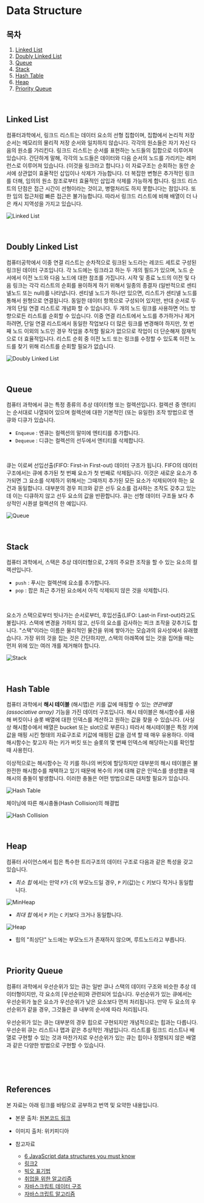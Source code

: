 # Data Structure

## 목차

1. [Linked List](#linked-list)
2. [Doubly Linked List](#doubly-linked-list)
3. [Queue](#queue)
4. [Stack](#stack)
5. [Hash Table](#hash-table)
6. [Heap](#heap)
7. [Priority Queue](#priority-queue)

<br/>

## Linked List

 컴퓨터과학에서, 링크드 리스트는 데이터 요소의 선형 집합이며, 집합에서 논리적 저장 순서는 메모리의 물리적 저장 순서와 일치하지 않습니다.
 각각의 원소들은 자기 자신 다음의 원소를 가리킨다. 링크드 리스트는 순서를 표현하는 노드들의 집합으로 이루어져 있습니다. 간단하게 말해, 각각의 노드들은 데이터와 다음 순서의 노드를 가리키는 레퍼런스로 이루어져 있습니다. (이것을 링크라고 합니다.) 
 이 자료구조는 순회하는 동안 순서에 상관없이 효율적인 삽입이나 삭제가 가능합니다. 더 복잡한 변형은 추가적인 링크를 더해, 임의의 원소 참조로부터 효율적인 삽입과 삭제를 가능하게 합니다.
 링크드 리스트의 단점은 접근 시간이 선형이라는 것이고, 병렬처리도 하지 못합니다는 점입니다. 또한 임의 접근처럼 빠른 접근은 불가능합니다. 따라서 링크드 리스트에 비해 배열이 더 나은 캐시 지역성을 가지고 있습니다.

 ![Linked List](https://upload.wikimedia.org/wikipedia/commons/6/6d/Singly-linked-list.svg)

<br/>

## Doubly Linked List

 컴퓨터공학에서 이중 연결 리스트는 순차적으로 링크된 노드라는 레코드 세트로 구성된 링크된 데이터 구조입니다. 
 각 노드에는 링크라고 하는 두 개의 필드가 있으며, 노드 순서에서 이전 노드와 다음 노드에 대한 참조를 가집니다. 
 시작 및 종료 노드의 이전 및 다음 링크는 각각 리스트의 순회를 용이하게 하기 위해서 일종의 종결자 (일반적으로 센티넬노드 또는 null)를 나타냅니다. 
 센티넬 노드가 하나만 있으면, 리스트가 센티넬 노드를 통해서 원형으로 연결됩니다. 
 동일한 데이터 항목으로 구성되어 있지만, 반대 순서로 두 개의 단일 연결 리스트로 개념화 할 수 있습니다.
 두 개의 노드 링크를 사용하면 어느 방향으로든 리스트를 순회할 수 있습니다. 
 이중 연결 리스트에서 노드를 추가하거나 제거하려면, 단일 연결 리스트에서 동일한 작업보다 더 많은 링크를 변경해야 하지만, 첫 번째 노드 이외의 노드인 경우 작업을 추적할 필요가 없으므로 작업이 더 단순해져 잠재적으로 더 효율적입니다. 리스트 순회 중 이전 노드 또는 링크를 수정할 수 있도록 이전 노드를 찾기 위해 리스트를 순회할 필요가 없습니다.

![Doubly Linked List](https://upload.wikimedia.org/wikipedia/commons/5/5e/Doubly-linked-list.svg)

<br/>

## Queue

 컴퓨터 과학에서 큐는 특정 종류의 추상 데이터형 또는 컬렉션입니다.
 컬렉션 중 엔티티는 순서대로 나열되어 있으며 컬렉션에 대한 기본적인 (또는 유일한) 조작 방법으로 엔큐와 디큐가 있습니다.
   - `Enqueue` : 엔큐는 컬렉션의 말미에 엔티티를 추가합니다.
   - `Dequeue` : 디큐는 컬렉션의 선두에서 엔티티를 삭제합니다.

 <br/>  

 큐는 이로써 선입선출(FIFO: First-in First-out) 데이터 구조가 됩니다. FIFO의 데이터 구조에서는 큐에 추가된 첫 번째 요소가 첫 번째로 삭제됩니다. 이것은 새로운 요소가 추가되면 그 요소를 삭제하기 위해서는 그때까지 추가된 모든 요소가 삭제되어야 하는 요건과 동일합니다. 대부분의 경우 피크와 같은 선두 요소를 검사하는 조작도 갖추고 있는데 이는 디큐하지 않고 선두 요소의 값을 반환합니다. 
 큐는 선형 데이터 구조들 보다 추상적인 시퀀셜 컬렉션의 한 예입니다.

![Queue](https://upload.wikimedia.org/wikipedia/commons/5/52/Data_Queue.svg)

<br/>

## Stack

 컴퓨터 과학에서, 스택은 추상 데이터형으로, 2개의 주요한 조작을 할 수 있는 요소의 컬렉션입니다.
   - `push` : 푸시는 컬렉션에 요소를 추가합니다.
   - `pop` : 팝은 최근 추가된 요소에서 아직 삭제되지 않은 것을 삭제합니다.
    
 <br/>

 요소가 스택으로부터 빗나가는 순서로부터, 후입선출(LIFO: Last-in First-out)라고도 불립니다.
 스택에 변경을 가하지 않고, 선두의 요소를 검사하는 피크 조작을 갖추기도 합니다.
 "스택"이라는 이름은 물리적인 물건을 위에 쌓아가는 모습과의 유사성에서 유래했습니다.
 가장 위의 것을 집는 것은 간단하지만, 스택의 아래쪽에 있는 것을 집어들 때는 먼저 위에 있는 여러 개를 제거해야 합니다.

![Stack](https://upload.wikimedia.org/wikipedia/commons/b/b4/Lifo_stack.png)

<br/>

## Hash Table

컴퓨터 과학에서 **해시 테이블** (해시맵)은 키를 값에 매핑할 수 있는 *연관배열(associative array)* 기능을 가진 데이터 구조입니다. 해시 테이블은 해시함수를 사용해 버킷이나 슬롯 배열에 대한 인덱스를 계산하고 원하는 값을 찾을 수 있습니다. (사실상 해시함수에서 배열은 bucket 또는 slot으로 부른다.)
따라서 해시테이블은 특정 키에 값을 매핑 시킨 형태의 자료구조로 키값에 매핑된 값을 검색 할 때 매우 유용하다. 이때 해시함수는 찾고자 하는 키가 버킷 또는 슬롯의 몇 번째 인덱스에 해당하는지를 확인할 때 사용힌다.

이상적으로는 해시함수는 각 키를 하나의 버킷에 할당하지만 대부분의 해시 테이블은 불완전한 해시함수를 채택하고 있기 때문에 복수의 키에 대해 같은 인덱스를 생성했을 때 해시의 충돌이 발생합니다. 이러한 충돌은 어떤 방법으로든 대처할 필요가 있습니다.

![Hash Table](https://upload.wikimedia.org/wikipedia/commons/7/7d/Hash_table_3_1_1_0_1_0_0_SP.svg)

체이닝에 따른 해시충돌(Hash Collision)의 해결법

![Hash Collision](https://upload.wikimedia.org/wikipedia/commons/d/d0/Hash_table_5_0_1_1_1_1_1_LL.svg)

<br/>

## Heap

컴퓨터 사이언스에서 힙은 특수한 트리구조의 데이터 구조로 다음과 같은 특성을 갖고 있습니다.

 - *최소 힙* 에서는 만약 `P`가 `C`의 부모노드일 경우, `P` 키(값)는 `C` 키보다 작거나 동일합니다.

![MinHeap](https://upload.wikimedia.org/wikipedia/commons/6/69/Min-heap.png)

 - *최대 힙* 에서 `P` 키는 `C` 키보다 크거나 동일합니다.

![Heap](https://upload.wikimedia.org/wikipedia/commons/3/38/Max-Heap.svg)

 - 힙의 "최상단" 노드에는 부모노드가 존재하지 않으며, 루트노드라고 부릅니다.

<br/>

## Priority Queue
 
컴퓨터 과학에서 우선순위가 있는 큐는 일반 큐나 스택의 데이터 구조와 비슷한 추상 데이터형이지만, 각 요소의 [우선순위]와 관련되어 있습니다. 우선순위가 있는 큐에서는 우선순위가 높은 요소가 우선순위가 낮은 요소보다 먼저 처리됩니다. 만약 두 요소의 우선순위가 같을 경우, 그것들은 큐 내부의 순서에 따라 처리됩니다.

우선순위가 있는 큐는 대부분의 경우 힙으로 구현되지만 개념적으로는 힙과는 다릅니다. 우선순위 큐는 리스트나 맵과 같은 추상적인 개념입니다. 리스트를 링크드 리스트나 배열로 구현할 수 있는 것과 마찬가지로 우선순위가 있는 큐는 힙이나 정렬되지 않은 배열과 같은 다양한 방법으로 구현할 수 있습니다.

<!-- <br/>

## Trie

<br/>

## Tree -->


<br/>
<br/>
<br/>


## References

본 자료는 아래 링크를 바탕으로 공부하고 번역 및 요약한 내용입니다.

- 본문 출처: [원본코드 링크](https://github.com/trekhleb/javascript-algorithms)

- 이미지 출처: 위키피디아

- 참고자료
   - [6 JavaScript data structures you must know](https://www.educative.io/blog/javascript-data-structures#array)
   - [링크2](https://ipex.tistory.com/entry/algorithms-%EC%9E%90%EB%B0%94%EC%8A%A4%ED%81%AC%EB%A6%BD%ED%8A%B8-%EC%95%8C%EA%B3%A0%EB%A6%AC%EC%A6%98-%EA%B0%9C%EC%9A%94-algorithms-in-JavaScript-OverView)
   - [빅오 표기법](https://aidanbae.github.io/code/algorithm/bigo/)
   - [취업을 위한 알고리즘](https://qkqhxla1.tistory.com/990)
   - [자바스크립트 데이터 구조](https://soldonii.tistory.com/category/Javascript%20%EA%B3%B5%EB%B6%80/Data%20Structure%20+%20Algorithms%28-%29?page=3)
   - [자바스크립트 알고리즘](https://soldonii.tistory.com/category/Javascript%20%EA%B3%B5%EB%B6%80/%EC%95%8C%EA%B3%A0%EB%A6%AC%EC%A6%98%20%ED%92%80%EC%9D%B4?page=2)